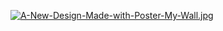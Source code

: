 [![A-New-Design-Made-with-Poster-My-Wall.jpg](https://i.postimg.cc/zG8KnCnC/A-New-Design-Made-with-Poster-My-Wall.jpg)](https://postimg.cc/QHYFDWYC)
